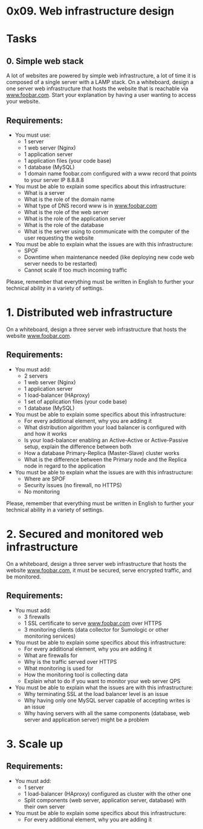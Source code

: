 # 0x09. Web infrastructure design
# Tasks
## 0. Simple web stack 
A lot of websites are powered by simple web infrastructure, a lot of time it is composed of a single server with a LAMP stack.
On a whiteboard, design a one server web infrastructure that hosts the website that is reachable via www.foobar.com. Start your explanation by having a user wanting to access your website.

## Requirements:
* You must use:
	* 1 server
	* 1 web server (Nginx)
	* 1 application server
	* 1 application files (your code base)
	* 1 database (MySQL)
	* 1 domain name foobar.com configured with a www record that points to your server IP 8.8.8.8
* You must be able to explain some specifics about this infrastructure: 
	* What is a server
	* What is the role of the domain name
	* What type of DNS record www is in www.foobar.com
	* What is the role of the web server
	* What is the role of the application server
	* What is the role of the database
	* What is the server using to communicate with the computer of the user requesting the website
* You must be able to explain what the issues are with this infrastructure:
    * SPOF
    * Downtime when maintenance needed (like deploying new code web server needs to be restarted)
    * Cannot scale if too much incoming traffic

Please, remember that everything must be written in English to further your technical ability in a variety of settings.

# 1. Distributed web infrastructure

On a whiteboard, design a three server web infrastructure that hosts the website www.foobar.com.

## Requirements:

   * You must add:
       * 2 servers
       * 1 web server (Nginx)
       * 1 application server
       * 1 load-balancer (HAproxy)
       * 1 set of application files (your code base)
       * 1 database (MySQL)
   * You must be able to explain some specifics about this infrastructure:
       * For every additional element, why you are adding it
       * What distribution algorithm your load balancer is configured with and how it works
       * Is your load-balancer enabling an Active-Active or Active-Passive setup, explain the difference between both
       * How a database Primary-Replica (Master-Slave) cluster works
       * What is the difference between the Primary node and the Replica node in regard to the application
   * You must be able to explain what the issues are with this infrastructure:
       * Where are SPOF
       * Security issues (no firewall, no HTTPS)
       * No monitoring

Please, remember that everything must be written in English to further your technical ability in a variety of settings.

# 2. Secured and monitored web infrastructure 

On a whiteboard, design a three server web infrastructure that hosts the website www.foobar.com, it must be secured, serve encrypted traffic, and be monitored.

## Requirements:

   * You must add:
       * 3 firewalls
       * 1 SSL certificate to serve www.foobar.com over HTTPS
       * 3 monitoring clients (data collector for Sumologic or other monitoring services)
   * You must be able to explain some specifics about this infrastructure:
       * For every additional element, why you are adding it
       * What are firewalls for
       * Why is the traffic served over HTTPS
       * What monitoring is used for
       * How the monitoring tool is collecting data
       * Explain what to do if you want to monitor your web server QPS
   * You must be able to explain what the issues are with this infrastructure:
       * Why terminating SSL at the load balancer level is an issue
       * Why having only one MySQL server capable of accepting writes is an issue
       * Why having servers with all the same components (database, web server and application server) might be a problem

# 3. Scale up
 
## Requirements:

   * You must add:
       * 1 server
       * 1 load-balancer (HAproxy) configured as cluster with the other one
       * Split components (web server, application server, database) with their own server
   * You must be able to explain some specifics about this infrastructure:
       * For every additional element, why you are adding it
